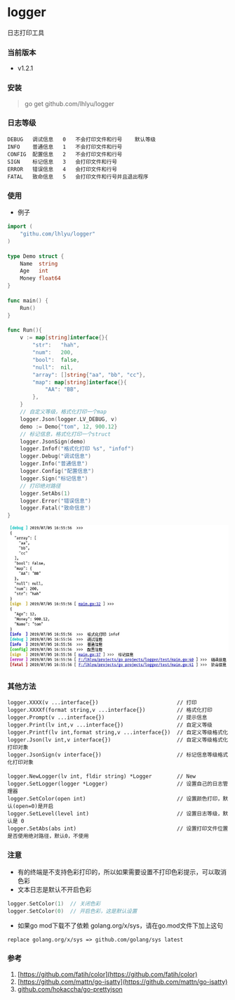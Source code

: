 # logger
日志打印工具

### 当前版本

- v1.2.1

### 安装

> go get github.com/lhlyu/logger

### 日志等级

```
DEBUG   调试信息   0   不会打印文件和行号    默认等级
INFO    普通信息   1   不会打印文件和行号
CONFIG  配置信息   2   不会打印文件和行号
SIGN    标记信息   3   会打印文件和行号
ERROR   错误信息   4   会打印文件和行号  
FATAL   致命信息   5   会打印文件和行号并且退出程序
```

### 使用 

- 例子

```go
import (
	"githu.com/lhlyu/logger"
)

type Demo struct {
	Name  string
	Age   int
	Money float64
}

func main() {
	Run()
}

func Run(){
	v := map[string]interface{}{
		"str":   "hah",
		"num":   200,
		"bool":  false,
		"null":  nil,
		"array": []string{"aa", "bb", "cc"},
		"map": map[string]interface{}{
			"AA": "BB",
		},
	}
	// 自定义等级，格式化打印一个map
	logger.Json(logger.LV_DEBUG, v)
	demo := Demo{"tom", 12, 900.12}
	// 标记信息，格式化打印一个struct
	logger.JsonSign(demo)
	logger.Infof("格式化打印 %s", "infof")
	logger.Debug("调试信息")
	logger.Info("普通信息")
	logger.Config("配置信息")
	logger.Sign("标记信息")
	// 打印绝对路径
	logger.SetAbs(1)
	logger.Error("错误信息")
	logger.Fatal("致命信息")
}
```
!["效果1"](./img/console.jpg)

### 其他方法
```
logger.XXXX(v ...interface{})                         // 打印
logger.XXXXf(format string,v ...interface{})          // 格式化打印
logger.Prompt(v ...interface{})                       // 提示信息
logger.Print(lv int,v ...interface{})                 // 自定义等级
logger.Printf(lv int,format string,v ...interface{})  // 自定义等级格式化
logger.Json(lv int,v interface{})                     // 自定义等级格式化打印对象
logger.JsonSign(v interface{})                        // 标记信息等级格式化打印对象
 
logger.NewLogger(lv int, fldir string) *Logger        // New
logger.SetLogger(logger *Logger)                      // 设置自己的日志管理器
logger.SetColor(open int)                             // 设置颜色打印，默认(open=0)是开启
logger.SetLevel(level int)                            // 设置日志等级，默认是 0 
logger.SetAbs(abs int)                                // 设置打印文件位置是否使用绝对路径，默认0，不使用 
```


### 注意

- 有的终端是不支持色彩打印的，所以如果需要设置不打印色彩提示，可以取消色彩
- 文本日志是默认不开启色彩

```go
logger.SetColor(1)  // 关闭色彩
logger.SetColor(0)  // 开启色彩，这是默认设置
```

- 如果go mod下载不了依赖 golang.org/x/sys，请在go.mod文件下加上这句
```
replace golang.org/x/sys => github.com/golang/sys latest
```

### 参考

1. [https://github.com/fatih/color](https://github.com/fatih/color)
2. [https://github.com/mattn/go-isatty](https://github.com/mattn/go-isatty)
3. [github.com/hokaccha/go-prettyjson](github.com/hokaccha/go-prettyjson)
